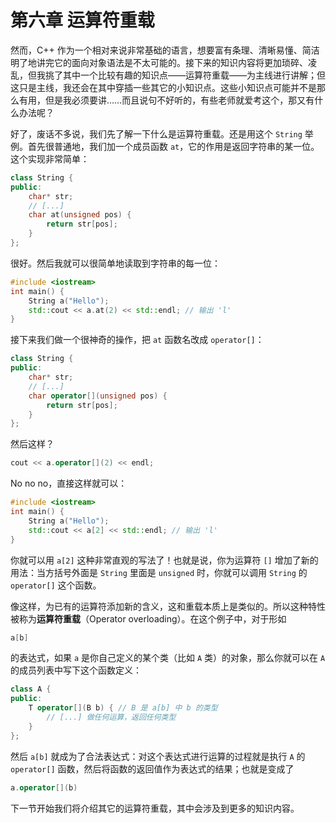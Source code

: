 # 第六章 运算符重载

然而，C++ 作为一个相对来说非常基础的语言，想要富有条理、清晰易懂、简洁明了地讲完它的面向对象语法是不太可能的。接下来的知识内容将更加琐碎、凌乱，但我挑了其中一个比较有趣的知识点——运算符重载——为主线进行讲解；但这只是主线，我还会在其中穿插一些其它的小知识点。这些小知识点可能并不是那么有用，但是我必须要讲……而且说句不好听的，有些老师就爱考这个，那又有什么办法呢？

好了，废话不多说，我们先了解一下什么是运算符重载。还是用这个 `String` 举例。首先很普通地，我们加一个成员函数 `at`，它的作用是返回字符串的某一位。这个实现非常简单：
```cpp
class String {
public:
    char* str;
    // [...]
    char at(unsigned pos) {
        return str[pos];
    }
};
```

很好。然后我就可以很简单地读取到字符串的每一位：
```cpp
#include <iostream>
int main() {
    String a("Hello");
    std::cout << a.at(2) << std::endl; // 输出 'l'
}
```

接下来我们做一个很神奇的操作，把 `at` 函数名改成 `operator[]`：
```cpp
class String {
public:
    char* str;
    // [...]
    char operator[](unsigned pos) {
        return str[pos];
    }
};
```
然后这样？
```cpp
cout << a.operator[](2) << endl;
```
No no no，直接这样就可以：
```cpp
#include <iostream>
int main() {
    String a("Hello");
    std::cout << a[2] << std::endl; // 输出 'l'
}
```

你就可以用 `a[2]` 这种非常直观的写法了！也就是说，你为运算符 `[]` 增加了新的用法：当方括号外面是 `String` 里面是 `unsigned` 时，你就可以调用 `String` 的 `operator[]` 这个函数。

像这样，为已有的运算符添加新的含义，这和重载本质上是类似的。所以这种特性被称为**运算符重载**（Operator overloading）。在这个例子中，对于形如
```cpp
a[b]
```
的表达式，如果 `a` 是你自己定义的某个类（比如 `A` 类）的对象，那么你就可以在 `A` 的成员列表中写下这个函数定义：
```cpp
class A {
public:
    T operator[](B b) { // B 是 a[b] 中 b 的类型
        // [...] 做任何运算，返回任何类型
    }
};
```
然后 `a[b]` 就成为了合法表达式：对这个表达式进行运算的过程就是执行 `A` 的 `operator[]` 函数，然后将函数的返回值作为表达式的结果；也就是变成了
```cpp
a.operator[](b)
```

下一节开始我们将介绍其它的运算符重载，其中会涉及到更多的知识内容。
